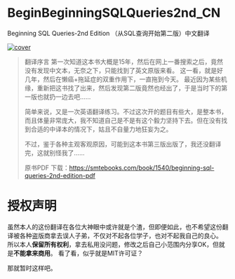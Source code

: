 # BeginBeginningSQLQueries2nd_CN
Beginning SQL Queries-2nd Edition （从SQL查询开始第二版）中文翻译

[![cover](cover.jpg)](img/cover.jpg)

>翻译序言
>第一次知道这本书大概是15年，然后在网上一番搜索之后，竟然没有发现中文本，无奈之下，只能找到了英文原版来看。
>这一看，就是好几年，然后在懒癌+拖延症的双重作用下，一直拖到今天。
>最近因为某些机缘，重新把这书找了出来，然后发现第二版竟然也经出了，于是当时下的第一版也就扔一边去吧……
>
>简单来说，又是一次英语翻译练习。不过这次开的题目有些大，是整本书，而且体量非常庞大，我不知道自己是不是有这个毅力坚持下去。但在没有找到合适的中译本的情况下，姑且不自量力地狂妄为之。
>
>不过，鉴于各种主观客观原因，可能到这本书第三版出版了，我还没翻译完，这就别怪我了……
>
> 原书PDF 下载：https://smtebooks.com/book/1540/beginning-sql-queries-2nd-edition-pdf

# 授权声明
虽然本人的这份翻译在各位大神眼中或许就是个渣，但即便如此，也不希望这份翻译被各种盗版商拿去误人子弟，不仅对不起各位学子，也对不起我自己的良心。
所以本人**保留所有权利**，拿去私用没问题，修改之后自己小范围内分享OK，但就是**不能拿来商用**。
看了看，似乎就是MIT许可证？

那就暂时这样吧。
